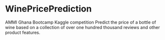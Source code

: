# WinePricePrediction
AMMI Ghana Bootcamp Kaggle competition Predict the price of a bottle of wine based on a collection of over one hundred thousand reviews and other product features.
